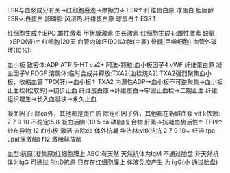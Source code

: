 ESR与血浆成分有关→红细胞叠连→摩擦力↓
ESR↑:纤维蛋白原 球蛋白 胆固醇
ESR↓:白蛋白 卵磷脂
风湿热:纤维蛋白原 球蛋白↑ ESR↑

红细胞生成↑:EPO 雄性激素 甲状腺激素 生长激素
红细胞生成↓:雌性激素
缺氧→EPO(肾)↑
红细胞120天
血管内破坏(90%):脾(主要) 骨髓(巨噬细胞)
血管外破坏(10%):

血小板
  致密体:ADP ATP 5-HT ca2+
  阿法-颗粒:血小板因子4 vWF 纤维蛋白原 凝血因子V PDGF
  溶酶体:临时合成并释放:TXA2(血栓烷A2)
  TXA2强烈聚集血小板，收缩血管
TPO(肝)→血小板↑
TXA2 内源性ADP→血小板不可逆聚集→血小板止血栓(松软的)→初步止血
纤维蛋白原→纤维蛋白→牢固止血栓→二期止血
纤维组织增生→长入血凝块→永久止血

凝血因子:
除ca外，其他都是蛋白质
除组织因子外，其他都在新鲜血浆
vit k依赖: 2 7 9 10
不稳定:5 8
凝血活酶:(10 5 ca 磷脂)复合物
肝素→抗凝血酶活性↑ TFPI↑
纱布异物 12 血小板 激活
去除ca 体外抗凝
华法林:vitk拮抗 2 7 9 10↓
纤溶:tpa upa(尿激酶) f12 激胎释放酶

血型:抗原(凝集原)红细胞膜上
ABO:有天然 天然抗体为IgM 不通过胎盘
    非天然抗体为IgG 可通过
Rh:D抗原 只存在红细胞膜上 体液免疫产生
   为 igG(小 通过胎盘)
   





  
